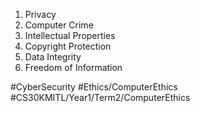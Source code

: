 1. Privacy
2. Computer Crime
3. Intellectual Properties
4. Copyright Protection
5. Data Integrity
6. Freedom of Information

#CyberSecurity
#Ethics/ComputerEthics
#CS30KMITL/Year1/Term2/ComputerEthics 